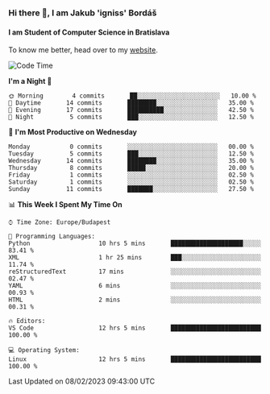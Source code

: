### Hi there 👋, I am Jakub 'igniss' Bordáš

#### I am Student of Computer Science in Bratislava
To know me better, head over to my [website](https://bordas.sk).


<!--START_SECTION:waka-->
![Code Time](http://img.shields.io/badge/Code%20Time-1%2C033%20hrs%2024%20mins-blue)

**I'm a Night 🦉** 

```text
🌞 Morning        4 commits       ██░░░░░░░░░░░░░░░░░░░░░░░   10.00 % 
🌆 Daytime       14 commits       ████████░░░░░░░░░░░░░░░░░   35.00 % 
🌃 Evening       17 commits       ██████████░░░░░░░░░░░░░░░   42.50 % 
🌙 Night          5 commits       ███░░░░░░░░░░░░░░░░░░░░░░   12.50 % 

```
📅 **I'm Most Productive on Wednesday** 

```text
Monday           0 commits       ░░░░░░░░░░░░░░░░░░░░░░░░░   00.00 % 
Tuesday          5 commits       ███░░░░░░░░░░░░░░░░░░░░░░   12.50 % 
Wednesday       14 commits       ████████░░░░░░░░░░░░░░░░░   35.00 % 
Thursday         8 commits       █████░░░░░░░░░░░░░░░░░░░░   20.00 % 
Friday           1 commits       ░░░░░░░░░░░░░░░░░░░░░░░░░   02.50 % 
Saturday         1 commits       ░░░░░░░░░░░░░░░░░░░░░░░░░   02.50 % 
Sunday          11 commits       ███████░░░░░░░░░░░░░░░░░░   27.50 % 

```


📊 **This Week I Spent My Time On** 

```text
⌚︎ Time Zone: Europe/Budapest

💬 Programming Languages: 
Python                   10 hrs 5 mins       ████████████████████░░░░░   83.41 % 
XML                      1 hr 25 mins        ███░░░░░░░░░░░░░░░░░░░░░░   11.74 % 
reStructuredText         17 mins             ░░░░░░░░░░░░░░░░░░░░░░░░░   02.47 % 
YAML                     6 mins              ░░░░░░░░░░░░░░░░░░░░░░░░░   00.93 % 
HTML                     2 mins              ░░░░░░░░░░░░░░░░░░░░░░░░░   00.31 % 

🔥 Editors: 
VS Code                  12 hrs 5 mins       █████████████████████████   100.00 % 

💻 Operating System: 
Linux                    12 hrs 5 mins       █████████████████████████   100.00 % 

```


 Last Updated on 08/02/2023 09:43:00 UTC
<!--END_SECTION:waka-->
